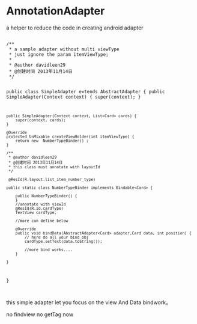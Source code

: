 # AnnotationAdapter
a helper to reduce the code in creating android adapter


 
<code>
/**
 * a sample adapter without multi viewType
 * just ignore the param itemViewType;
 * 
 * @author davidleen29
 * @创建时间 2013年11月14日
 */ 

public class SimpleAdapter extends AbstractAdapter<Card> { 
	public SimpleAdapter(Context context) {
		super(context); 
	}

	public SimpleAdapter(Context context, List<Card> cards) {
		super(context, cards); 
	} 

	@Override
	protected UnMixable createViewHolder(int itemViewType) {
		return new  NumberTypeBinder() ;
	}

	/**
	 * @author davidleen29
	 * @创建时间 2013年11月14日 
	 * this class must annotate with layoutId 
	 */

	 @ResId(R.layout.list_item_number_type)

	public static class NumberTypeBinder implements Bindable<Card> {

		public NumberTypeBinder() {
		}
		//annotate with viewId 
		@ResId(R.id.cardType)
		TextView cardType;
		
		//more can define below

		@Override
		public void bindData(AbstractAdapter<Card> adapter,Card data, int position) {
			// here do all your bind obj
			cardType.setText(data.toString());
			
			//more bind works....
		}

	}

}
 


</code>


this simple adapter  let you focus on the view And Data bindwork。

no findview  no getTag now


